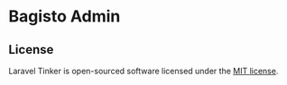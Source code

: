 # Bagisto Admin

## License

Laravel Tinker is open-sourced software licensed under the [MIT license](https://opensource.org/licenses/MIT).
